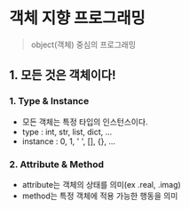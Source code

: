 # 객체 지향 프로그래밍

> object(객체) 중심의 프로그래밍 
>
> 

## 1. 모든 것은 객체이다!

### 1. Type & Instance

- 모든 객체는 특정 타입의 인스턴스이다.
- type : int, str, list, dict, ...
- instance : 0, 1, ' ', [], {}, ...



### 2. Attribute & Method

- attribute는 객체의 상태를 의미(ex .real, .imag)
- method는 특정 객체에 적용 가능한 행동을 의미



> 




